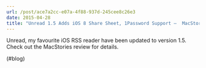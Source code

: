 ```yaml
---
url: /post/ace7a2cc-e07a-4f88-937d-245cee8c26e3
date: 2015-04-28
title: "Unread 1.5 Adds iOS 8 Share Sheet, 1Password Support –  MacStories"
---
```


Unread, my favourite iOS RSS reader have been updated to version 1.5. Check out the MacStories review for details.



(#blog)